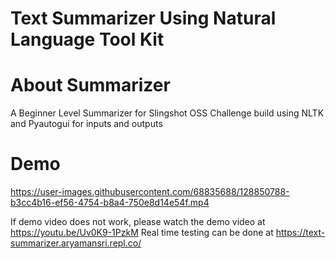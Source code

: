 
# Text Summarizer Using Natural Language Tool Kit

# About Summarizer
A Beginner Level Summarizer for Slingshot OSS Challenge build using NLTK and Pyautogui for inputs and outputs

# Demo
https://user-images.githubusercontent.com/68835688/128850788-b3cc4b16-ef56-4754-b8a4-750e8d14e54f.mp4


If demo video does not work, please watch the demo video at https://youtu.be/Uv0K9-1PzkM
Real time testing can be done at https://text-summarizer.aryamansri.repl.co/

